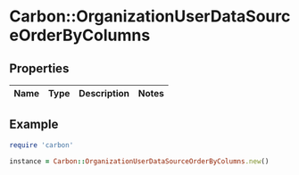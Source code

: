 # Carbon::OrganizationUserDataSourceOrderByColumns

## Properties

| Name | Type | Description | Notes |
| ---- | ---- | ----------- | ----- |

## Example

```ruby
require 'carbon'

instance = Carbon::OrganizationUserDataSourceOrderByColumns.new()
```

